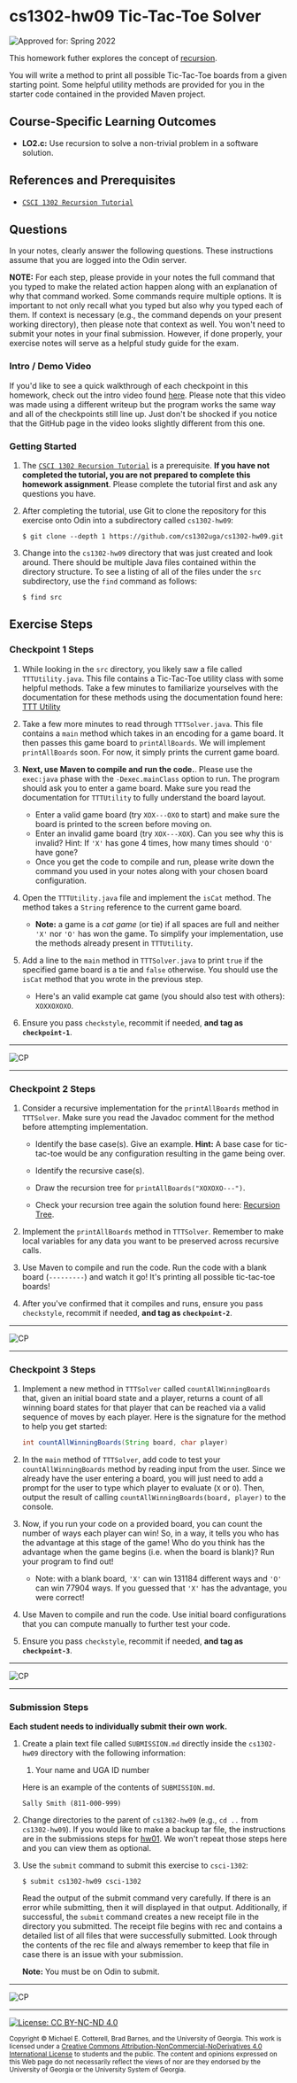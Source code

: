 # cs1302-hw09 Tic-Tac-Toe Solver

![Approved for: Spring 2022](https://img.shields.io/badge/Approved%20for-Spring%202022-purple)

This homework futher explores the concept of [recursion](https://github.com/cs1302uga/cs1302-hw09).

You will write a method to print all possible Tic-Tac-Toe boards from a given starting point. Some helpful
utility methods are provided for you in the starter code contained in the provided Maven project.

## Course-Specific Learning Outcomes
* **LO2.c:** Use recursion to solve a non-trivial problem in a software solution.

## References and Prerequisites

* [`CSCI 1302 Recursion Tutorial`](https://github.com/cs1302uga/cs1302-tutorials/blob/master/recursion.md)

## Questions

In your notes, clearly answer the following questions. These instructions assume that you are 
logged into the Odin server. 

**NOTE:** For each step, please provide in your notes the full command that you typed to make the related 
action happen along with an explanation of why that command worked. Some commands require multiple options. 
It is important to not only recall what you typed but also why you typed each of them. If context is necessary 
(e.g., the command depends on your present working directory), then please note that context as well.
You won't need to submit your notes in your final submission. However, if done properly, your exercise notes 
will serve as a helpful study guide for the exam.

### Intro / Demo Video

If you'd like to see a quick walkthrough of each checkpoint in this homework, check out the intro video found
[here](https://www.youtube.com/watch?v=9QF9EDT7B14&t=1s). Please note that this video was made using a different
writeup but the program works the same way and all of the checkpoints still line up. Just don't be shocked if you
notice that the GitHub page in the video looks slightly different from this one.

### Getting Started

1. The [`CSCI 1302 Recursion Tutorial`](https://github.com/cs1302uga/cs1302-tutorials/blob/master/recursion.md) is
   a prerequisite. **If you have not completed the tutorial, you are not prepared to complete this homework assignment**.
   Please complete the tutorial first and ask any questions you have.
   
1. After completing the tutorial, use Git to clone the repository for this exercise onto Odin into a subdirectory called 
   `cs1302-hw09`:

   ```
   $ git clone --depth 1 https://github.com/cs1302uga/cs1302-hw09.git
   ```

1. Change into the `cs1302-hw09` directory that was just created and look around. There should be
   multiple Java files contained within the directory structure. To see a listing of all of the 
   files under the `src` subdirectory, use the `find` command as follows:
   
   ```
   $ find src
   ```
   
## Exercise Steps

### Checkpoint 1 Steps

1. While looking in the `src` directory, you likely saw a file called `TTTUtility.java`. 
   This file contains a Tic-Tac-Toe utility class with some helpful methods.
   Take a few minutes to familiarize yourselves with the documentation for these methods 
   using the documentation found here: 
   [TTT Utility](http://csweb.cs.uga.edu/~barnes/cs1302-ttt/)

1. Take a few more minutes to read through `TTTSolver.java`. This file contains a `main` method
   which takes in an encoding for a game board. It then passes this game board to `printAllBoards`. 
   We will implement `printAllBoards` soon. For now, it simply prints the current game board.

1. **Next, use Maven to compile and run the code.**. Please use the `exec:java` phase with
   the `-Dexec.mainClass` option to run. The program should ask you to enter a game board. Make sure
   you read the documentation for `TTTUtility` to fully understand the board layout.
      * Enter a valid game board (try `XOX---OXO` to start) and make sure the board is printed to the 
        screen before moving on.
      * Enter an invalid game board (try `XOX---XOX`). Can you see why this is invalid?
        Hint: If `'X'` has gone 4 times, how many times should `'O'` have gone?
   * Once you get the code to compile and run, please write down the command you used
     in your notes along with your chosen board configuration.
   
1. Open the `TTTUtility.java` file and implement the `isCat` method. The method takes a `String` 
   reference to the current game board. 
   * **Note:** a game is a _cat game_ (or tie) if all spaces are full and neither `'X'`
     nor `'O'` has won the game. To simplify your implementation, use the methods already 
     present in `TTTUtility`.

1. Add a line to the `main` method in `TTTSolver.java` to print `true` if the
   specified game board is a tie and `false` otherwise. You should use the `isCat` method
   that you wrote in the previous step.
   * Here's an valid example cat game (you should also test with others): `XOXXOXOXO`.
   
1. Ensure you pass `checkstyle`, recommit if needed, **and tag as `checkpoint-1`**.

<hr/>

![CP](https://img.shields.io/badge/Just%20Finished%20Checkpoint-1-success?style=for-the-badge)

<hr/>

### Checkpoint 2 Steps

1. Consider a recursive implementation for the `printAllBoards` method in `TTTSolver`. Make sure you read the Javadoc
   comment for the method before attempting implementation.

   * Identify the base case(s). Give an example. **Hint:** A base case for tic-tac-toe would be any
     configuration resulting in the game being over.
   
   * Identify the recursive case(s).
   
   * Draw the recursion tree for `printAllBoards("XOXOXO---")`.

   * Check your recursion tree again the solution found here: [Recursion Tree](rec_tree.txt).

1. Implement the `printAllBoards` method in `TTTSolver`. Remember to make local variables for any data you want to be preserved
   across recursive calls.

1. Use Maven to compile and run the code. Run the code with a blank board (`---------`) and watch it go! It's printing all possible
   tic-tac-toe boards!
   
1. After you've confirmed that it compiles and runs, ensure you pass `checkstyle`, recommit if needed, **and tag as `checkpoint-2`**.

<hr/>

![CP](https://img.shields.io/badge/Just%20Finished%20Checkpoint-2-success?style=for-the-badge)

<hr/>

### Checkpoint 3 Steps

1. Implement a new method in `TTTSolver` called `countAllWinningBoards`
   that, given an initial board state and a player, returns a count of all winning board states
   for that player that can be reached via a valid sequence of moves by each player. Here is
   the signature for the method to help you get started:
   
   ```java
   int countAllWinningBoards(String board, char player)
   ```
   
1. In the `main` method of `TTTSolver`, add code to test your `countAllWinningBoards` method by reading
   input from the user. Since we already have the user entering a board, you will just need to add a 
   prompt for the user to type which player to evaluate (`X` or `O`). Then, output the result of calling
   `countAllWinningBoards(board, player)` to the console.

1. Now, if you run your code on a provided board, you can count the number of ways each player can win! So, in a
   way, it tells you who has the advantage at this stage of the game! Who do you think has the advantage when
   the game begins (i.e. when the board is blank)? Run your program to find out!
   * Note: with a blank board, `'X'` can win 131184 different ways and `'O'` can win 77904 ways. If you guessed
     that `'X'` has the advantage, you were correct!
   
1. Use Maven to compile and run the code. Use initial board configurations that you can compute manually to further
   test your code.
   
1. Ensure you pass `checkstyle`, recommit if needed, **and tag as `checkpoint-3`**.

<hr/>

![CP](https://img.shields.io/badge/Just%20Finished%20Checkpoint-3-success?style=for-the-badge)

<hr/>

### Submission Steps

**Each student needs to individually submit their own work.**

1. Create a plain text file called `SUBMISSION.md` directly inside the `cs1302-hw09`
   directory with the following information:

   1. Your name and UGA ID number
  
   Here is an example of the contents of `SUBMISSION.md`.
   
   ```
   Sally Smith (811-000-999)
   ```

1. Change directories to the parent of `cs1302-hw09` (e.g., `cd ..` from `cs1302-hw09`). If you would like
   to make a backup tar file, the instructions are in the submissions steps for [hw01](https://github.com/cs1302uga/cs1302-hw01).
   We won't repeat those steps here and you can view them as optional.
   
1. Use the `submit` command to submit this exercise to `csci-1302`:
   
   ```
   $ submit cs1302-hw09 csci-1302
   ```
   
   Read the output of the submit command very carefully. If there is an error while submitting, then it will displayed 
   in that output. Additionally, if successful, the `submit` command creates a new receipt file in the directory you 
   submitted. The receipt file begins with rec and contains a detailed list of all files that were successfully submitted. 
   Look through the contents of the rec file and always remember to keep that file in case there is an issue with your submission.

   **Note:** You must be on Odin to submit.

<hr/>

![CP](https://img.shields.io/badge/Just%20Finished-Submission-success?style=for-the-badge)

<hr/>

[![License: CC BY-NC-ND 4.0](https://img.shields.io/badge/License-CC%20BY--NC--ND%204.0-lightgrey.svg)](http://creativecommons.org/licenses/by-nc-nd/4.0/)

<small>
Copyright &copy; Michael E. Cotterell, Brad Barnes, and the University of Georgia.
This work is licensed under a <a rel="license" href="http://creativecommons.org/licenses/by-nc-nd/4.0/">Creative Commons Attribution-NonCommercial-NoDerivatives 4.0 International License</a> to students and the public.
The content and opinions expressed on this Web page do not necessarily reflect the views of nor are they endorsed by the University of Georgia or the University System of Georgia.
</small>
